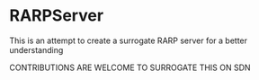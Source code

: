 # RARPServer
This is an attempt to create a surrogate RARP server for a better understanding


CONTRIBUTIONS ARE WELCOME TO SURROGATE THIS ON SDN
